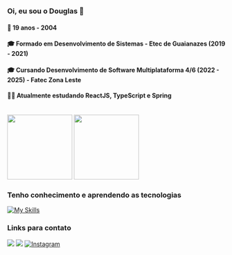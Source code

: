 ### Oi, eu sou o Douglas 🙂

<h4>📅 19 anos - 2004</h4>
<h4>🎓 Formado em Desenvolvimento de Sistemas - Etec de Guaianazes (2019 - 2021)</h4>
<h4>🎓 Cursando Desenvolvimento de Software Multiplataforma 4/6 (2022 - 2025) - Fatec Zona Leste</h4>
<h4>👨‍💻 Atualmente estudando ReactJS, TypeScript e Spring</h4>

<br>

<div align="start">
   <img height="150em" src="https://github-readme-stats.vercel.app/api?username=DouglasDans&show_icons=true&theme=tokyonight"> 
   <img height="150em" src="https://github-readme-stats.vercel.app/api/top-langs/?username=anuraghazra&layout=compact&theme=tokyonight">
</div>


<h3>Tenho conhecimento e aprendendo as tecnologias</h3>

[![My Skills](https://skillicons.dev/icons?i=js,ts,react,nextjs,java,spring,git,figma,mysql)](https://skillicons.dev)
 
<h3>Links para contato</h3> 

<a href="https://www.linkedin.com/in/douglasdans/"><img src="https://img.shields.io/badge/LinkedIn-0077B5?style=for-the-badge&logo=linkedin&logoColor=white"></a>
<a target="_blank" href="https://discord.com/users/684092812312313927"><img src="https://img.shields.io/badge/Discord-5865F2?style=for-the-badge&logo=discord&logoColor=white"></a>
<a target="_blank" href="https://www.instagram.com/douglas.dans/">![Instagram](https://img.shields.io/badge/Instagram-%23E4405F.svg?style=for-the-badge&logo=Instagram&logoColor=white)</a>

<!--
**DouglasDans/DouglasDans** is a ✨ _special_ ✨ repository because its `README.md` (this file) appears on your GitHub profile.

Here are some ideas to get you started:

- 🔭 I’m currently working on ...
- 🌱 I’m currently learning ...
- 👯 I’m looking to collaborate on ...
- 🤔 I’m looking for help with ...
- 💬 Ask me about ...
- 📫 How to reach me: ...
- 😄 Pronouns: ...
- ⚡ Fun fact: ...
-->
